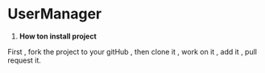 # UserManager

 1. **How ton install project**

First , fork the project to your gitHub , then clone it , work on it , add it , pull request it.
